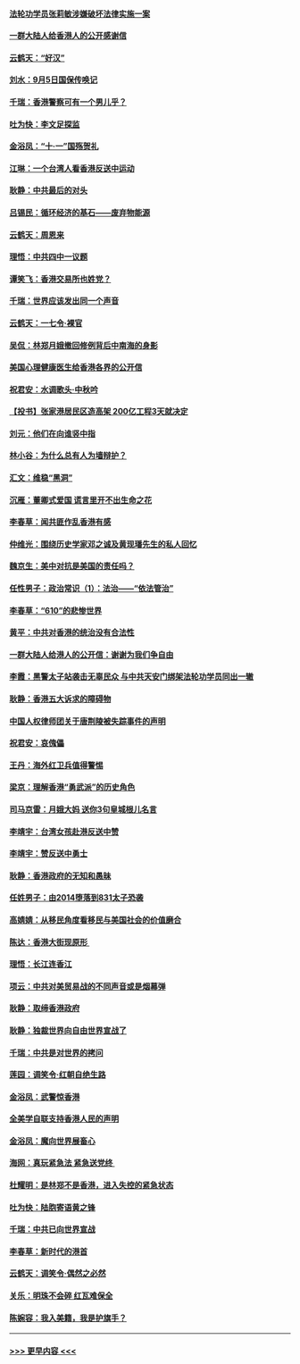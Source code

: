 #### [法轮功学员张莉敏涉嫌破坏法律实施一案](../pages/nsc993/n11517600.md?t=09130400) 
#### [一群大陆人给香港人的公开感谢信](../pages/nsc993/n11514797.md?t=09130400) 
#### [云鹤天：“好汉”](../pages/nsc993/n11513536.md?t=09130400) 
#### [刘水：9月5日国保传唤记](../pages/nsc993/n11513460.md?t=09130400) 
#### [千瑞：香港警察可有一个男儿乎？](../pages/nsc993/n11513109.md?t=09130400) 
#### [吐为快：李文足探监](../pages/nsc993/n11509622.md?t=09130400) 
#### [金浴凤：“十‧一”国殇贺礼](../pages/nsc993/n11509593.md?t=09130400) 
#### [江琳：一个台湾人看香港反送中运动](../pages/nsc993/n11509211.md?t=09130400) 
#### [耿静：中共最后的对头](../pages/nsc993/n11508308.md?t=09130400) 
#### [吕锡民：循环经济的基石——废弃物能源](../pages/nsc993/n11508212.md?t=09130400) 
#### [云鹤天：周恩来](../pages/nsc993/n11508055.md?t=09130400) 
#### [理悟：中共四中一议题](../pages/nsc993/n11507782.md?t=09130400) 
#### [谭笑飞：香港交易所也姓党？](../pages/nsc993/n11507753.md?t=09130400) 
#### [千瑞：世界应该发出同一个声音](../pages/nsc993/n11507290.md?t=09130400) 
#### [云鹤天：一七令‧裸官](../pages/nsc993/n11507177.md?t=09130400) 
#### [吴侃：林郑月娥撤回修例背后中南海的身影](../pages/nsc993/n11506876.md?t=09130400) 
#### [美国心理健康医生给香港各界的公开信](../pages/nsc993/n11506809.md?t=09130400) 
#### [祝君安：水调歌头‧中秋吟](../pages/nsc993/n11506758.md?t=09130400) 
#### [【投书】张家港居民区造高架 200亿工程3天就决定](../pages/nsc993/n11506682.md?t=09130400) 
#### [刘元：他们在向谁竖中指](../pages/nsc993/n11505384.md?t=09130400) 
#### [林小谷：为什么总有人为墙辩护？](../pages/nsc993/n11505226.md?t=09130400) 
#### [汇文：维稳“黑洞”](../pages/nsc993/n11504347.md?t=09130400) 
#### [沉雁：董卿式爱国 谎言里开不出生命之花](../pages/nsc993/n11503215.md?t=09130400) 
#### [李春草：闻共匪作乱香港有感](../pages/nsc993/n11503072.md?t=09130400) 
#### [仲维光：围绕历史学家邓之诚及黄现璠先生的私人回忆](../pages/nsc993/n11501330.md?t=09130400) 
#### [魏京生：美中对抗是美国的责任吗？](../pages/nsc993/n11500723.md?t=09130400) 
#### [任性男子：政治常识（1）：法治——“依法管治”](../pages/nsc993/n11500791.md?t=09130400) 
#### [李春草：“610”的悲惨世界](../pages/nsc993/n11501141.md?t=09130400) 
#### [黄平：中共对香港的统治没有合法性](../pages/nsc993/n11499473.md?t=09130400) 
#### [一群大陆人给港人的公开信：谢谢为我们争自由](../pages/nsc993/n11500402.md?t=09130400) 
#### [李霞：黑警太子站袭击无辜民众 与中共天安门绑架法轮功学员同出一辙](../pages/nsc993/n11499805.md?t=09130400) 
#### [耿静：香港五大诉求的障碍物](../pages/nsc993/n11497578.md?t=09130400) 
#### [中国人权律师团关于唐荆陵被失踪事件的声明](../pages/nsc993/n11500014.md?t=09130400) 
#### [祝君安：哀傀儡](../pages/nsc993/n11499776.md?t=09130400) 
#### [王丹：海外红卫兵值得警惕](../pages/nsc993/n11498138.md?t=09130400) 
#### [梁京：理解香港“勇武派”的历史角色](../pages/nsc993/n11498006.md?t=09130400) 
#### [司马京雷：月娥大妈  送你3句皇城根儿名言](../pages/nsc993/n11497885.md?t=09130400) 
#### [李靖宇：台湾女孩赴港反送中赞](../pages/nsc993/n11497721.md?t=09130400) 
#### [李靖宇：赞反送中勇士](../pages/nsc993/n11497452.md?t=09130400) 
#### [耿静：香港政府的无知和愚昧](../pages/nsc993/n11494238.md?t=09130400) 
#### [任姓男子：由2014堕落到831太子恐袭](../pages/nsc993/n11496683.md?t=09130400) 
#### [高婧婧：从移民角度看移民与美国社会的价值磨合](../pages/nsc993/n11495757.md?t=09130400) 
#### [陈达：香港大街现原形 ](../pages/nsc993/n11495441.md?t=09130400) 
#### [理悟：长江连香江](../pages/nsc993/n11495377.md?t=09130400) 
#### [项云：中共对美贸易战的不同声音或是烟幕弹](../pages/nsc993/n11494929.md?t=09130400) 
#### [耿静：取缔香港政府](../pages/nsc993/n11494218.md?t=09130400) 
#### [耿静：独裁世界向自由世界宣战了](../pages/nsc993/n11494190.md?t=09130400) 
#### [千瑞：中共是对世界的拷问](../pages/nsc993/n11493021.md?t=09130400) 
#### [莲园：调笑令‧红朝自绝生路](../pages/nsc993/n11493011.md?t=09130400) 
#### [金浴凤：武警惊香港](../pages/nsc993/n11492994.md?t=09130400) 
#### [全美学自联支持香港人民的声明](../pages/nsc993/n11492630.md?t=09130400) 
#### [金浴凤：魔向世界展畜心](../pages/nsc993/n11492599.md?t=09130400) 
#### [海网：真玩紧急法 紧急送党终 ](../pages/nsc993/n11492535.md?t=09130400) 
#### [杜耀明：是林郑不是香港，进入失控的紧急状态](../pages/nsc993/n11491420.md?t=09130400) 
#### [吐为快：陆胞寄语黄之锋](../pages/nsc993/n11491117.md?t=09130400) 
#### [千瑞：中共已向世界宣战](../pages/nsc993/n11490123.md?t=09130400) 
#### [李春草：新时代的港首](../pages/nsc993/n11489864.md?t=09130400) 
#### [云鹤天：调笑令·偶然之必然](../pages/nsc993/n11489701.md?t=09130400) 
#### [关乐：明珠不会碎 红瓦难保全](../pages/nsc993/n11489647.md?t=09130400) 
#### [陈婉容：我入美籍，我是护旗手？](../pages/nsc993/n11487908.md?t=09130400) 

----
#### [ >>> 更早内容 <<< ](../indexes/nsc993-earlier.md)
